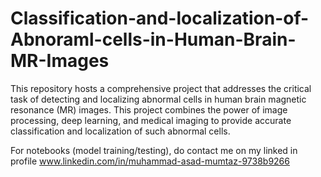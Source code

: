 # Classification-and-localization-of-Abnoraml-cells-in-Human-Brain-MR-Images
This repository hosts a comprehensive project that addresses the critical task of detecting and localizing abnormal cells in human brain magnetic resonance (MR) images. This project combines the power of image processing, deep learning, and medical imaging to provide accurate classification and localization of such abnormal cells.


For notebooks (model training/testing), do contact me on my linked in profile  www.linkedin.com/in/muhammad-asad-mumtaz-9738b9266

